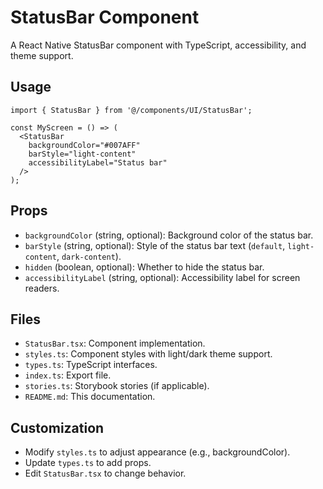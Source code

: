 # StatusBar Component

A React Native StatusBar component with TypeScript, accessibility, and theme support.

## Usage

```tsx
import { StatusBar } from '@/components/UI/StatusBar';

const MyScreen = () => (
  <StatusBar
    backgroundColor="#007AFF"
    barStyle="light-content"
    accessibilityLabel="Status bar"
  />
);
```

## Props

- `backgroundColor` (string, optional): Background color of the status bar.
- `barStyle` (string, optional): Style of the status bar text (`default`, `light-content`, `dark-content`).
- `hidden` (boolean, optional): Whether to hide the status bar.
- `accessibilityLabel` (string, optional): Accessibility label for screen readers.

## Files

- `StatusBar.tsx`: Component implementation.
- `styles.ts`: Component styles with light/dark theme support.
- `types.ts`: TypeScript interfaces.
- `index.ts`: Export file.
- `stories.ts`: Storybook stories (if applicable).
- `README.md`: This documentation.

## Customization

- Modify `styles.ts` to adjust appearance (e.g., backgroundColor).
- Update `types.ts` to add props.
- Edit `StatusBar.tsx` to change behavior.
```